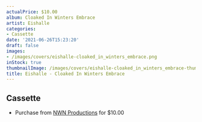 ```yaml
---
actualPrice: $10.00
album: Cloaked In Winters Embrace
artist: Eishalle
categories:
- Cassette
date: '2021-06-26T15:23:20'
draft: false
images:
- /images/covers/eishalle-cloaked_in_winters_embrace.png
inStock: true
thumbnailImage: /images/covers/eishalle-cloaked_in_winters_embrace-thumb.png
title: Eishalle - Cloaked In Winters Embrace
---
```


## Cassette
* Purchase from [NWN Productions](http://shop.nwnprod.com/index.php?route=product/product&path=73&product_id=15956&sort=pd.name&order=ASC) for $10.00
